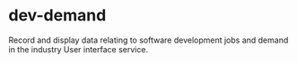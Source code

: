# dev-demand

Record and display data relating to software development jobs and demand in the industry
User interface service.
